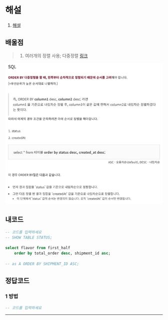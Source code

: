 # 해설

1. [해설]()

## 배울점

> 1. 여러개의 정렬 사용; 다중정렬 [링크](https://dar0m.tistory.com/60)

<img src='images/2022-11-01-11-54-00.png' />

## 내코드

```sql
-- 코드를 입력하세요
-- SHOW TABLE STATUS;

select flavor from first_half
    order by total_order desc, shipment_id asc;

-- as A ORDER BY SHIPMENT_ID ASC;
```

## 정답코드

### 1 방법

```sql
-- 코드를 입력하세요

```

---
